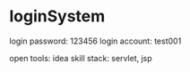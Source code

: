 # loginSystem
login password: 123456
login account: test001

open tools: idea
skill stack: servlet, jsp
